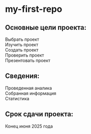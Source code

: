 # my-first-repo

## Основные цели проекта:
Выбрать проект  
Изучить проект  
Создать проект  
Проверить проект  
Презентовать проект  

## Сведения:
Проведенная аналика  
Собранная информация  
Статистика  

## Срок сдачи проекта:
Конец июня 2025 года